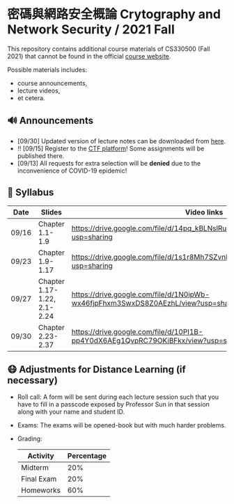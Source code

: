 # 密碼與網路安全概論 Crytography and Network Security / 2021 Fall

This repository contains additional course materials of CS330500 (Fall 2021) that cannot be found in
the official [course website](http://is.cs.nthu.edu.tw/course/2021Fall/CS330500/).

Possible materials includes:

* course announcements,
* lecture videos,
* et cetera.

## :loud_sound: Announcements
* [09/30] Updated version of lecture notes can be downloaded from [here](https://drive.google.com/drive/folders/1wlOaQ83yVOwZhJyqua4RYQK5_cU17yI3?usp=sharing).
* :bangbang: [09/15] Register to the [CTF platform](http://140.114.77.172:8000)! Some assignments will be published there.
* [09/13] All requests for extra selection will be **denied** due to the inconvenience of COVID-19 epidemic! 

## :date: Syllabus

Date  | Slides          | Video links
------|-----------------|-----------------
09/16 |Chapter 1.1-1.9  |https://drive.google.com/file/d/14pq_kBLNslRuQaGkmaGkx6fhW7YhuPIm/view?usp=sharing
09/23 |Chapter 1.9-1.17 |https://drive.google.com/file/d/1s1r8Mh7SZvnDa59lLMZ4Hm9TrR_Pi8kq/view?usp=sharing
09/27 |Chapter 1.17-1.22, 2.1-2.24|https://drive.google.com/file/d/1N0ipWb-wx46fjpFhxm3SwxDS8Z0AEzhL/view?usp=sharing
09/30 |Chapter 2.23-2.37|https://drive.google.com/file/d/10PI1B-pp4Y0dX6AEg1QvpRC79OKiBFkx/view?usp=sharing

## :mask: Adjustments for Distance Learning (if necessary)

* Roll call: A form will be sent during each lecture session such that you have to fill in a passcode exposed by Professor Sun in that session along with your name and student ID.
* Exams: The exams will be opened-book but with much harder problems.
* Grading:

  Activity | Percentage
  ---------|------------
  Midterm  | 20%  
  Final Exam | 20%
  Homeworks | 60% 
